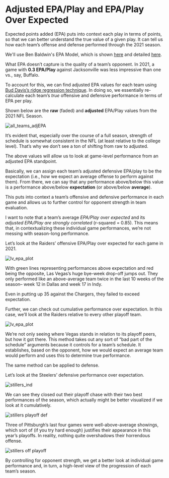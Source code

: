 # Adjusted EPA/Play and EPA/Play Over Expected

Expected points added (EPA) puts into context each play in terms of points, so that we can better understand the true value of a given play. It can tell us how each team’s offense and defense performed through the 2021 season.

We'll use Ben Baldwin's EPA Model, which is shown [here](https://rbsdm.com/stats/stats/) and detailed [here](https://www.opensourcefootball.com/posts/2020-09-28-nflfastr-ep-wp-and-cp-models/).

What EPA doesn’t capture is the quality of a team’s opponent. In 2021, a game with **0.3 EPA/Play** against Jacksonville was less impressive than one vs., say, Buffalo.

To account for this, we can find adjusted EPA values for each team using [Bud Davis’s ridge regression technique](https://blog.collegefootballdata.com/opponent-adjusted-stats-ridge-regression/). In doing so, we essentially re-calculate each team’s *true* offensive and defensive performance in terms of EPA per play.

Shown below are the **raw** (faded) and **adjusted** EPA/Play values from the 2021 NFL Season.

![all_teams_adjEPA](/../main/plot_images/adjEPA_all.png)

It’s evident that, especially over the course of a full season, strength of schedule is somewhat consistent in the NFL (at least relative to the college level). That’s why we don’t see a ton of shifting from raw to adjusted.

The above values will allow us to look at game-level performance from an adjusted EPA standpoint.

Basically, we can assign each team’s adjusted defensive EPA/play to be the expectation (i.e., how we expect an average offense to perform against them). From there, we can say that any performance above/below this value is a performance above/below **expectation** (or above/below **average**).

This puts into context a team’s offensive and defensive performance in each game and allows us to further control for opponent strength in team evaluation.

I want to note that a team’s average *EPA/Play over expected* and its *adjusted EPA/Play are strongly correlated* (r-squared = 0.85). This means that, in contextualizing these individual game performances, we’re not messing with season-long performance.

Let’s look at the Raiders’ offensive EPA/Play over expected for each game in 2021.

![lv_epa_plot](/../main/plot_images/plot_lv_ind.png)

With green lines representing performances above expectation and red being the opposite, Las Vegas’s huge bye-week drop-off jumps out. They only performed like an above-average team twice in the last 10 weeks of the season– week 12 in Dallas and week 17 in Indy.

Even in putting up 35 against the Chargers, they failed to exceed expectation.

Further, we can check out cumulative performance over expectation. In this case, we’ll look at the Raiders relative to every other playoff team.

![lv_epa_plot](/../main/plot_images/plot_lv_playoff.png)

We’re not only seeing where Vegas stands in relation to its playoff peers, but how it got there. This method takes out any sort of “bad part of the schedule” arguments because it controls for a team’s schedule. It establishes, based on the opponent, how we would expect an average team would perform and uses this to determine true performance.

The same method can be applied to defense.

Let’s look at the Steelers’ defensive performance over expectation.

![stillers_ind](/../main/plot_images/plot_pit_def_ind.png)

We can see they closed out their playoff chase with their two best performances of the season, which actually might be better visualized if we look at it cumulatively.

![stillers playoff def](/../main/plot_images/plot_stillers_def_playoff.png)

Three of Pittsburgh’s last four games were well-above-average showings, which sort of (if you try hard enough) justifies their appearance in this year’s playoffs. In reality, nothing quite overshadows their horrendous offense.

![stillers off playoff](/../main/plot_images/plot_stillers_off_playoff.png)

By controlling for opponent strength, we get a better look at individual game performance and, in turn, a high-level view of the progression of each team’s season.
